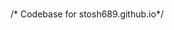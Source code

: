 # 
<!Doctype html>
<html lang="en">
<head>
<title> Stosh - Stosh James Peterson </title>
/* Codebase for stosh689.github.io*/
